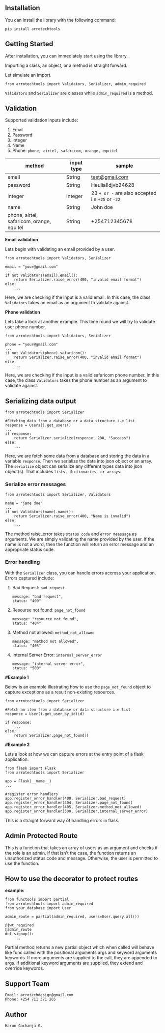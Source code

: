 ## Installation

You can install the library with the following command:

`pip install arrotechtools`

## Getting Started

After installation, you can immediately start using the library.

Importing a class, an object, or a method is straight forward.

Let simulate an import.

```
from arrotechtools import Validators, Serializer, admin_required
```

`Validators` and `Serializer` are classes while `admin_required` is a method.

## Validation

Supported validation inputs include:

1. Email
2. Password
3. Integer
4. Name
5. Phone:   `phone, airtel, safaricom, orange, equitel`


| method        | input type | sample |
| --------------|-----------|----------|
| email         | String    | test@gmail.com |
| password      | String    | HeuliaI!djvb24628 |
| integer       | Integer   | 23 `+ or -` are also accepted i.e `+25` or `-22` |
| name          | String    | John doe |
| phone, airtel, safaricom, orange, equitel | String | +254712345678 |


**Email validation**

Lets begin with validating an email provided by a user. 

```
from arrotechtools import Validators, Serializer

email = "your@gmail.com"
...
if not Validators(email).email():
    return Serializer.raise_error(400, "invalid email format")
else:
    ...
```

Here, we are checking if the input is a valid email. In this case, the class `Validators` takes an email as an argument to validate against. 

**Phone validation**

Lets take a look at another example. This time round we will try to validate user phone number.

```
from arrotechtools import Validators, Serializer

phone = "your@gmail.com"
...
if not Validators(phone).safaricom():
    return Serializer.raise_error(400, "invalid email format")
else:
    ...
```
Here, we are checking if the input is a valid safaricom phone number. In this case, the class `Validators` takes the phone number as an argument to validate against.

## Serializing data output

```
from arrotechtools import Serializer

#Fetching data from a database or a data structure i.e list
response = Users().get_users()
...
if response:
    return Serializer.serialize(response, 200, "Success")
else:
    ...
```
Here, we are fetch some data from a database and storing the data in a variable `response`. Then we serialize the data into json object or an array.
The `serialize` object can serialize any different types data into json object(s). That includes `lists, dictionaries, or arrays`.

### Serialize error messages

```
from arrotechtools import Serializer, Validators

name = "jane doe"
...
if not Validators(name).name():
    return Serializer.raise_error(400, "Name is invalid")
else:
    ...
```

The method raise_error takes `status code` and `error meassage` as arguments.
We are simply validating the name provided by the user. If the name is not a word, then the function will return an error message and an appropriate status code.

### Error handling

With the `Serializer` class, you can handle errors accross your application.
Errors captured include:

1. Bad Request: `bad_request`

    ```
    message: "bad request",
    status: "400"
    ```
2. Resourse not found: `page_not_found`

    ```
    message: "resource not found",
    status: "404"
    ```
4. Method not allowed: `method_not_allowed`

    ```
    message: "method not allowed",
    status: "405"
    ```
4. Internal Server Error: `internal_server_error`

    ```
    message: "internal server error",
    status: "500"
    ```
**#Example 1**

Below is an example illustrating how to use the `page_not_found` object to capture exceptions as a result non-existing resources.

```
from arrotechtools import Serializer

#Fetch an item from a database or data structure i.e list
response = User().get_user_by_id(id)

if response:
    ...
else:
    return Serializer.page_not_found()
```

**#Example 2**

Lets a look at how we can capture errors at the entry point of a flask application.

```
from flask import Flask
from arrotechtools import Serializer

app = Flask(__name__)
...

#register error handlers
app.register_error_handler(400, Serializer.bad_request)
app.register_error_handler(404, Serializer.page_not_found)
app.register_error_handler(405, Serializer.method_not_allowed)
app.register_error_handler(500, Serializer.internal_server_error)
```
This is a straight forward way of handling errors in flask.

## Admin Protected Route

This is a function that takes an array of users as an argument and checks if the role is an admin.
If that isn't the case, the function returns an unauthorized status code and message. 
Otherwise, the user is permitted to use the function.

## How to use the decorator to protect routes

**example:**

```
from functools import partial
from arrotechtools import admin_required
from your_database import User

admin_route = partial(admin_required, users=User.query.all())

@jwt_required
@admin_route
def signup():
    ...
```

Partial method returns a new partial object which when called will behave like func called with the positional arguments args and keyword arguments keywords. If more arguments are supplied to the call, they are appended to args. If additional keyword arguments are supplied, they extend and override keywords.

## Support Team

    Email: arrotechdesign@gmail.com
    Phone: +254 711 371 265

## Author

    Harun Gachanja G.
